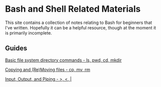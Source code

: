 # Bash and Shell Related Materials

This site contains a collection of notes relating to Bash for beginners that I've written.
Hopefully it can be a helpful resource, though at the moment it is primarily incomplete.

## Guides
[Basic file system directory commands - ls, pwd, cd, mkdir](Directories.md)

[Copying and (Re)Moving files - cp, mv, rm](Files.md)

[Input, Output, and Piping - >, \<, |](Input.md)
